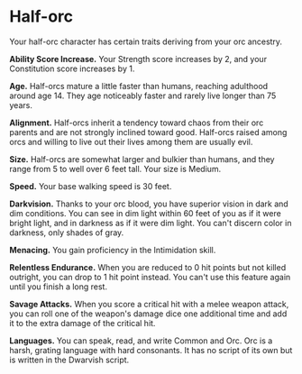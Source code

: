 # Half-orc

Your half-orc character has certain traits deriving from your orc
ancestry.

**Ability Score Increase.** Your Strength score increases by 2, and your
Constitution score increases by 1.

**Age.** Half-orcs mature a little faster than humans, reaching
adulthood around age 14. They age noticeably faster and rarely live
longer than 75 years.

**Alignment.** Half-orcs inherit a tendency toward chaos from their orc
parents and are not strongly inclined toward good. Half-orcs raised
among orcs and willing to live out their lives among them are usually
evil.

**Size.** Half-orcs are somewhat larger and bulkier than humans, and
they range from 5 to well over 6 feet tall. Your size is Medium.

**Speed.** Your base walking speed is 30 feet.

**Darkvision.** Thanks to your orc blood, you have superior vision in
dark and dim conditions. You can see in dim light within 60 feet of you
as if it were bright light, and in darkness as if it were dim light. You
can't discern color in darkness, only shades of gray.

**Menacing.** You gain proficiency in the Intimidation skill.

**Relentless Endurance.** When you are reduced to 0 hit points but not
killed outright, you can drop to 1 hit point instead. You can't use this
feature again until you finish a long rest.

**Savage Attacks.** When you score a critical hit with a melee weapon
attack, you can roll one of the weapon's damage dice one additional time
and add it to the extra damage of the critical hit.

**Languages.** You can speak, read, and write Common and Orc. Orc is a
harsh, grating language with hard consonants. It has no script of its
own but is written in the Dwarvish script.
